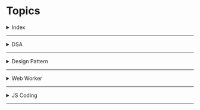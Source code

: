# Topics

<details>
<summary>Index</summary>

## Index
1. DSA
2. Design Patterns
3. Web Worker
4. JS Coding
</details>

---

<details>
<summary>DSA</summary>

## DSA
1. Arrays
    * Sorting
        - Bubble Sort
        - Insertion Sort
    * Searching
        - Linear Search
        - Binary Search    
2. Stack
    * Problems
        - find maxValue & minValue
        - check valid parentheses
3. Queue
4. Linked List
</details>

---

<details>
<summary>Design Pattern</summary>

## Design Pattern
1. Singleton
2. Factory
3. Abstract Pattern
</details>

---

<details>
<summary>Web Worker</summary>

## Web Worker
</details>

---

<details>
<summary>JS Coding</summary>

## JS Coding
</details>

---